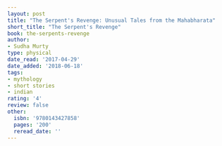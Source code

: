 ```yaml
---
layout: post
title: "The Serpent's Revenge: Unusual Tales from the Mahabharata"
short_title: "The Serpent's Revenge"
book: the-serpents-revenge
author:
- Sudha Murty
type: physical
date_read: '2017-04-29'
date_added: '2018-06-18'
tags:
- mythology
- short stories
- indian
rating: '4'
review: false
other:
  isbn: '9780143427858'
  pages: '200'
  reread_date: ''
---
```

